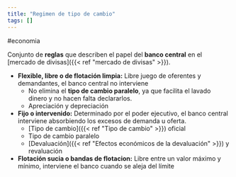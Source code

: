 ```yaml
---
title: "Regimen de tipo de cambio"
tags: []
---
```

#economia 

Conjunto de **reglas** que describen el papel del **banco central** en el [mercado de divisas]({{< ref "mercado de divisas" >}}).
- **Flexible, libre o de flotación limpia:** Libre juego de oferentes y demandantes, el banco central no interviene
	- No elimina el **tipo de cambio paralelo**, ya que facilita el lavado dinero y no hacen falta declararlos.
	- Apreciación y depreciación
- **Fijo o intervenido:** Determinado por el poder ejecutivo, el banco central interviene absorbiendo los excesos de demanda u oferta.
	- [Tipo de cambio]({{< ref "Tipo de cambio" >}}) oficial
	- Tipo de cambio paralelo
	- [Devaluación]({{< ref "Efectos económicos de la devaluación" >}}) y revaluación
- **Flotación sucia o bandas de flotacion:** Libre entre un valor máximo y mínimo, interviene el banco cuando se aleja del límite